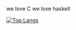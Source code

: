 we love C we love haskell

[![Top Langs](https://github-readme-stats.vercel.app/api/top-langs/?username=crumbtoo&theme=tokyonight&layout=compact)](https://github.com/anuraghazra/github-readme-stats)
